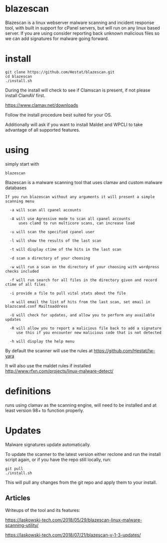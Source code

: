 # blazescan

Blazescan is a linux webserver malware scanning and incident response tool, with built in support for cPanel servers, but will run on any linux based server. If you are using consider reporting back unknown malicious files so we can add signatures for malware going forward.

# install

	git clone https://github.com/Hestat/blazescan.git
	cd blazescan
	./install.sh
	
During the install will check to see if Clamscan is present, if not please install ClamAV first.

https://www.clamav.net/downloads

Follow the install procedure best suited for your OS.

Additionally will ask if you want to install Maldet and WPCLI to take advantage of all supported features.

# using

simply start with 

 ```blazescan```


Blazescan is a malware scanning tool that uses clamav and custom malware databases

	If you run blazescan without any arguments it will present a simple scanning menu
	
  	  -a will scan all cpanel accounts
	
  	  -A will use Agressive mode to scan all cpanel accounts
     	  uses clamd to run multicore scans, can increase load
	
	  -u will scan the specified cpanel user
	
	  -l will show the results of the last scan
	
	  -t will display ctime of the hits in the last scan
	
	  -d scan a directory of your choosing
	
	  -w will run a scan on the directory of your choosing with wordpress checks included
	
	  -f will run search for all files in the directory given and record ctime of all files
	
	  -i provide a file to pull vital stats about the file
	
	  -m will email the list of hits from the last scan, set email in blazscand.conf Mailtoaddress
	
	  -U will check for updates, and allow you to perform any available updates
	
	  -R will allow you to report a malicious file back to add a signature
	     use this if you encounter new malicious code that is not detected
	
	  -h will display the help menu
	

By default the scanner will use the rules at https://github.com/Hestat/lw-yara

It will also use the maldet rules if installed http://www.rfxn.com/projects/linux-malware-detect/



# definitions


runs using clamav as the scanning engine, will need to be installed and at least version 98+ to function properly.

# Updates

Malware signatures update automatically. 

To update the scanner to the latest version either reclone and run the install script again, or if you have the repo still locally, run:

	git pull
	./install.sh

This will pull any changes from the git repo and apply them to your install.

## Articles

Writeups of the tool and its features:

https://laskowski-tech.com/2018/05/29/blazescan-linux-malware-scanning-utility/

https://laskowski-tech.com/2018/07/21/blazescan-v-1-3-updates/
